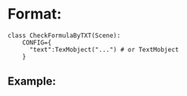 # Format:
```python3
class CheckFormulaByTXT(Scene):
    CONFIG={
      "text":TexMobject("...") # or TextMobject
    }
```
## Example:

